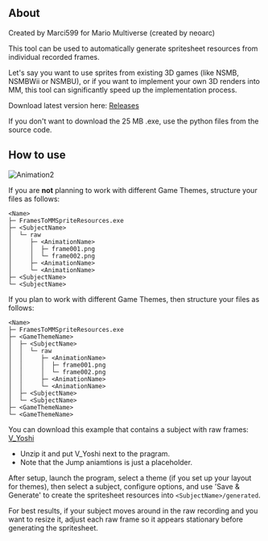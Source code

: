 ## About

Created by Marci599 for Mario Multiverse (created by neoarc)

This tool can be used to automatically generate spritesheet resources from individual recorded frames.

Let's say you want to use sprites from existing 3D games (like NSMB, NSMBWii or NSMBU), or if you want to implement your own 3D renders into MM, this tool can significantly speed up the implementation process.

Download latest version here: [Releases](https://github.com/Marci599/sprite-rips-to-mm-sprite-resources/releases)

If you don't want to download the 25 MB .exe, use the python files from the source code.

## How to use

![Animation2](https://github.com/user-attachments/assets/898ad1a7-28e2-4b4d-a899-ae5f3af36b0a)

If you are **not** planning to work with different Game Themes, structure your files as follows:
```
<Name>
├─ FramesToMMSpriteResources.exe
├─ <SubjectName>
│  └─ raw
│     ├─ <AnimationName>
│     │  ├─ frame001.png
│     │  └─ frame002.png
│     ├─ <AnimationName>
│     └─ <AnimationName>
├─ <SubjectName>
└─ <SubjectName>
```

If you plan to work with different Game Themes, then structure your files as follows:
```
<Name>
├─ FramesToMMSpriteResources.exe
├─ <GameThemeName>
│  ├─ <SubjectName>
│  │  └─ raw
│  │     ├─ <AnimationName>
│  │     │  ├─ frame001.png
│  │     │  └─ frame002.png
│  │     ├─ <AnimationName>
│  │     └─ <AnimationName>
│  ├─ <SubjectName>
│  └─ <SubjectName>
├─ <GameThemeName>
└─ <GameThemeName>
```

You can download this example that contains a subject with raw frames: [V_Yoshi](https://github.com/Marci599/sprite-rips-to-mm-sprite-resources/blob/master/example.zip)
- Unzip it and put V_Yoshi next to the pragram.
- Note that the Jump aniamtions is just a placeholder.

After setup, launch the program, select a theme (if you set up your layout for themes), then select a subject, configure options, and use 'Save & Generate' to create the spritesheet resources into `<SubjectName>/generated`.

For best results, if your subject moves around in the raw recording and you want to resize it, adjust each raw frame so it appears stationary before generating the spritesheet.
